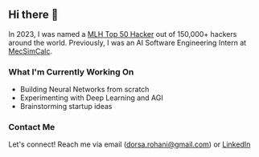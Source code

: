   <!---
<div align = "center">
<p align="center">
  <img height="165" src="https://github-readme-stats.vercel.app/api?username=DorsaRoh&&show_icons=true&theme=algolia" alt="Github Stats" />
  <img src="https://github-readme-stats.vercel.app/api/top-langs/?username=DorsaRoh&layout=compact&theme=algolia" alt="Top Languages" />
</div>--->


## Hi there 👋

In 2023, I was named a <a href="https://top.mlh.io/2023/profiles/dorsa-rohani">MLH Top 50 Hacker</a> out of 150,000+ hackers around the world. Previously, I was an AI Software Engineering Intern at <a href="https://mecsimcalc.com/">MecSimCalc</a>.

### What I'm Currently Working On
- Building Neural Networks from scratch
- Experimenting with Deep Learning and AGI
- Brainstorming startup ideas

### Contact Me
Let's connect! Reach me via email (dorsa.rohani@gmail.com) or [LinkedIn](https://www.linkedin.com/in/dorsarohani/)

<div align = "left">
<img src="https://komarev.com/ghpvc/?username=DorsaRoh&style=flat-square&color=blue" alt=""/>
</div>
